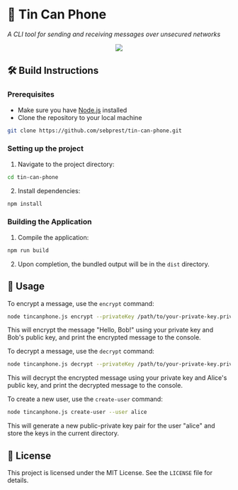 # 🥫 Tin Can Phone

*A CLI tool for sending and receiving messages over unsecured networks*

<div style="text-align:center">
    <img src="https://upload.wikimedia.org/wikipedia/commons/thumb/9/93/Fig_7_Le_Telephone_by_T_du_Moncel_Paris_1880_%28Large%29.jpg/271px-Fig_7_Le_Telephone_by_T_du_Moncel_Paris_1880_%28Large%29.jpg" />
</div>

## 🛠 Build Instructions

### Prerequisites

- Make sure you have [Node.js](https://nodejs.org/) installed
- Clone the repository to your local machine

```bash
git clone https://github.com/sebprest/tin-can-phone.git
```


### Setting up the project

1. Navigate to the project directory:

```bash
cd tin-can-phone
```

2. Install dependencies:

```bash
npm install
```

### Building the Application

1. Compile the application:

```bash
npm run build
```

2. Upon completion, the bundled output will be in the `dist` directory.

## 🚀 Usage

To encrypt a message, use the `encrypt` command:

```bash
node tincanphone.js encrypt --privateKey /path/to/your-private-key.priv.pem --receiver bob --message "Hello, Bob!"
```

This will encrypt the message "Hello, Bob!" using your private key and Bob's public key, and print the encrypted message to the console.

To decrypt a message, use the `decrypt` command:

```bash
node tincanphone.js decrypt --privateKey /path/to/your-private-key.priv.pem --sender alice --message "encrypted message"
```

This will decrypt the encrypted message using your private key and Alice's public key, and print the decrypted message to the console.

To create a new user, use the `create-user` command:

```bash
node tincanphone.js create-user --user alice
```

This will generate a new public-private key pair for the user "alice" and store the keys in the current directory.

## 📝 License

This project is licensed under the MIT License. See the `LICENSE` file for details.
